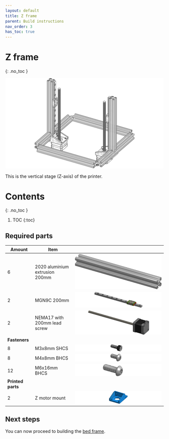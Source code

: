 ```yaml
---
layout: default
title: Z frame
parent: Build instructions
nav_order: 3
has_toc: true
---
```


# Z frame
{: .no_toc }

![Z frame](../asset/build/z-frame.png)

This is the vertical stage (Z-axis) of the printer.

# Contents
{: .no_toc }

1. TOC
{:toc}

## Required parts

| Amount | Item                           |      |
|--------|--------------------------------|------|
| 6      | 2020 aluminium extrusion 200mm | ![2020 200mm](../asset/extrusion/2020-200.png) |
| 2      | MGN9C 200mm | ![MGN9C 200mm](../asset/component/mgn9c-200.png) |
| 2      | NEMA17 with 200mm lead screw | ![NEMA17](../asset/component/nema17-45-200.png) |
| **Fasteners** |||
| 8      | M3x8mm SHCS | ![M3x8 SHCS](../asset/fastener/shcs-m3x8.png) |
| 8      | M4x8mm BHCS | ![M4x8 BHCS](../asset/fastener/bhcs-m4x8.png) |
| 12     | M6x16mm BHCS | ![M6x16 BHCS](../asset/fastener/bhcs-m6x16.png) |
| **Printed parts** |||
| 2      | Z motor mount | ![Z Motor mount](../asset/part/z-motor-mount.png) |

## Next steps

You can now proceed to building the [bed frame](bed-frame.html).